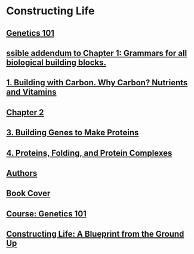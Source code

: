 # Constructing Life


## [Genetics 101](/genetics/Index.md)                                          


## [ssible addendum to Chapter 1: Grammars for all biological building blocks.](/genetics/01.1.md)


## [1. Building with Carbon. Why Carbon? Nutrients and Vitamins](/genetics/01.md)


## [Chapter 2](/genetics/02.md)                                                


## [3. Building Genes to Make Proteins](/genetics/03.md)                       


## [4. Proteins, Folding, and Protein Complexes](/genetics/04.md)              


## [Authors](/genetics/Author.md)                                              


## [Book Cover](/genetics/Cover.md)                                            


## [ Course: Genetics 101](/genetics/Intro.md)                                 


## [Constructing Life: A Blueprint from the Ground Up](/genetics/Overview.md)  

